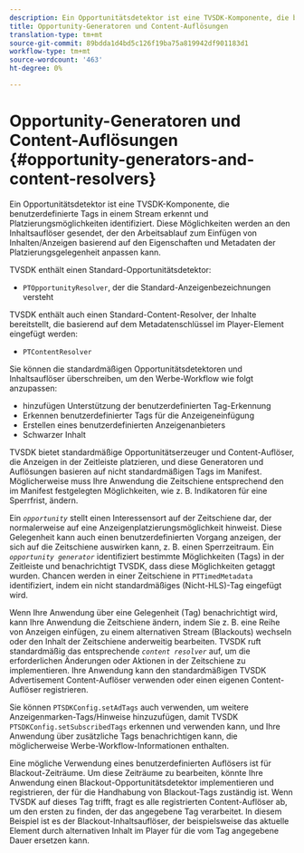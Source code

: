 ```yaml
---
description: Ein Opportunitätsdetektor ist eine TVSDK-Komponente, die benutzerdefinierte Tags in einem Stream erkennt und Platzierungsmöglichkeiten identifiziert. Diese Möglichkeiten werden an den Inhaltsauflöser gesendet, der den Arbeitsablauf zum Einfügen von Inhalten/Anzeigen basierend auf den Eigenschaften und Metadaten der Platzierungsgelegenheit anpassen kann.
title: Opportunity-Generatoren und Content-Auflösungen
translation-type: tm+mt
source-git-commit: 89bdda1d4bd5c126f19ba75a819942df901183d1
workflow-type: tm+mt
source-wordcount: '463'
ht-degree: 0%

---
```



# Opportunity-Generatoren und Content-Auflösungen {#opportunity-generators-and-content-resolvers}

Ein Opportunitätsdetektor ist eine TVSDK-Komponente, die benutzerdefinierte Tags in einem Stream erkennt und Platzierungsmöglichkeiten identifiziert. Diese Möglichkeiten werden an den Inhaltsauflöser gesendet, der den Arbeitsablauf zum Einfügen von Inhalten/Anzeigen basierend auf den Eigenschaften und Metadaten der Platzierungsgelegenheit anpassen kann.

TVSDK enthält einen Standard-Opportunitätsdetektor:

* `PTOpportunityResolver`, der die Standard-Anzeigenbezeichnungen versteht

TVSDK enthält auch einen Standard-Content-Resolver, der Inhalte bereitstellt, die basierend auf dem Metadatenschlüssel im Player-Element eingefügt werden:

* `PTContentResolver`

Sie können die standardmäßigen Opportunitätsdetektoren und Inhaltsauflöser überschreiben, um den Werbe-Workflow wie folgt anzupassen:

* hinzufügen Unterstützung der benutzerdefinierten Tag-Erkennung
* Erkennen benutzerdefinierter Tags für die Anzeigeneinfügung
* Erstellen eines benutzerdefinierten Anzeigenanbieters
* Schwarzer Inhalt

<!--<a id="section_C2BA8F50230E4010ABFCD5D976BC1217"></a>-->

TVSDK bietet standardmäßige Opportunitätserzeuger und Content-Auflöser, die Anzeigen in der Zeitleiste platzieren, und diese Generatoren und Auflösungen basieren auf nicht standardmäßigen Tags im Manifest. Möglicherweise muss Ihre Anwendung die Zeitschiene entsprechend den im Manifest festgelegten Möglichkeiten, wie z. B. Indikatoren für eine Sperrfrist, ändern.

Ein *`opportunity`* stellt einen Interessensort auf der Zeitschiene dar, der normalerweise auf eine Anzeigenplatzierungsmöglichkeit hinweist. Diese Gelegenheit kann auch einen benutzerdefinierten Vorgang anzeigen, der sich auf die Zeitschiene auswirken kann, z. B. einen Sperrzeitraum. Ein *`opportunity generator`* identifiziert bestimmte Möglichkeiten (Tags) in der Zeitleiste und benachrichtigt TVSDK, dass diese Möglichkeiten getaggt wurden. Chancen werden in einer Zeitschiene in `PTTimedMetadata` identifiziert, indem ein nicht standardmäßiges (Nicht-HLS)-Tag eingefügt wird.

Wenn Ihre Anwendung über eine Gelegenheit (Tag) benachrichtigt wird, kann Ihre Anwendung die Zeitschiene ändern, indem Sie z. B. eine Reihe von Anzeigen einfügen, zu einem alternativen Stream (Blackouts) wechseln oder den Inhalt der Zeitschiene anderweitig bearbeiten. TVSDK ruft standardmäßig das entsprechende *`content resolver`* auf, um die erforderlichen Änderungen oder Aktionen in der Zeitschiene zu implementieren. Ihre Anwendung kann den standardmäßigen TVSDK Advertisement Content-Auflöser verwenden oder einen eigenen Content-Auflöser registrieren.

Sie können `PTSDKConfig.setAdTags` auch verwenden, um weitere Anzeigenmarken-Tags/Hinweise hinzuzufügen, damit TVSDK `PTSDKConfig.setSubscribedTags` erkennen und verwenden kann, und Ihre Anwendung über zusätzliche Tags benachrichtigen kann, die möglicherweise Werbe-Workflow-Informationen enthalten.

Eine mögliche Verwendung eines benutzerdefinierten Auflösers ist für Blackout-Zeiträume. Um diese Zeiträume zu bearbeiten, könnte Ihre Anwendung einen Blackout-Opportunitätsdetektor implementieren und registrieren, der für die Handhabung von Blackout-Tags zuständig ist. Wenn TVSDK auf dieses Tag trifft, fragt es alle registrierten Content-Auflöser ab, um den ersten zu finden, der das angegebene Tag verarbeitet. In diesem Beispiel ist es der Blackout-Inhaltsauflöser, der beispielsweise das aktuelle Element durch alternativen Inhalt im Player für die vom Tag angegebene Dauer ersetzen kann.